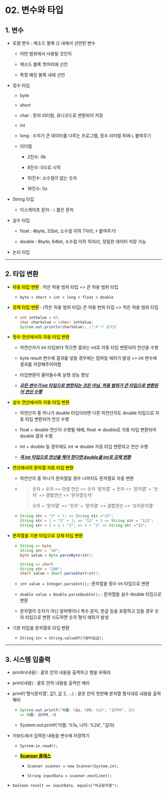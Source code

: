 # 02. 변수와 타입

## 1. 변수

- 로컬 변수 : 메소드 블록 {} 내에서 선언된 변수
  
  - 어떤 범위에서 사용될 것인지
  
  - 메소드 블록 첫머리에 선언
  
  - 특정 해당 블록 내에 선언

- 정수 타입
  
  - byte
  
  - short
  
  - char : 문자 리터럴, 유니코드로 변환되어 저장
  
  - int
  
  - long : 수치가 큰 데이터를 다루는 프로그램, 정수 리터럴 뒤에 `L` 붙여주기
  
  - 리터럴
    
    - 2진수: 0b
    
    - 8진수: 0으로 시작
    
    - 10진수: 소수점이 없는 숫자
    
    - 16진수: 0x

- String 타입
  
  - 이스케이프 문자 : `\` 붙은 문자

- 실수 타입
  
  - float : 4byte, 32bit, 소수점 이하 7자리, `F` 붙여주기!
  
  - double : 8byte, 64bit, 소수점 이하 15자리, 정밀한 데이터 저장 가능

- 논리 타입

---

## 2. 타입 변환

- <mark>자동 타입 변환</mark> : 작은 허용 범위 타입 => 큰 허용 범위 타입
  
  - `byte < short < int < long < float < double`

- <mark>강제 타입 변환</mark> : (작은 허용 범위 타입) 큰 허용 번위 타입 => 작은 허용 범위 타입
  
  - ```java
    int intValue = 65;
    char charValue = (char) intValue;
    System.out.println(charValue); //"A"가 출력됨
    ```

- <mark>정수 연산에서의 자동 타입 변환</mark>
  
  - 피연산자가 int 타입보다 작으면 결과는 int로 자동 타입 변환되어 연산을 수행
  
  - byte result 변수에 결과를 넣을 경우에는 컴파일 에러가 발생 => int 변수에 결과를 저장해주어야함
  
  - 타입변환이 줄어들수록 실행 성능 향상
  
  - <u>***모든 변수가 int 타입으로 변한되는 것은 아님. 허용 범위가 큰 타입으로 변환된어 연산 수행***</u>

- <mark>실수 연산에서의 자동 타입 변환</mark>
  
  - 피연산자 중 하나가 double 타입이라면 다른 피연산자도 double 타입으로 자동 타입 변환되어 연산 수행
  
  - float + double 연산이 수행될 때에, float => double로 자동 타입 변환되어 double 결과 수행
  
  - int + double 일 경우에도 int => double 자동 타입 변환되고 연산 수행
  
  - <u>***꼭 int 타입으로 연산을 해야 한다면  double을 int로 강제 변환***</u>

- <mark>연산에서의 문자열 자동 타입 변환</mark>
  
  - 피연산자 중 하나가 문자열일 경우 나머지도 문자열로 자동 변환
  
  - > 숫자 + 숫자 => 덧셈 연산 => 숫자
    > '문자열' + 숫자 => '문자열' + '숫자' => 결합연산 => '문자열숫자'
    > 
    > 숫자 + '문자열' => '숫자' + '문자열' => 결합연산 => '숫자문자열'
  
  - ```java
    String str = "3" + 7; => String str ="37";
    String str = 1 + "2" + 3; => "12" + 3 => String str = "123";
    String str = 1 + 2 + "3"; => 3 + "3" => String str ="33"; 
    ```

- <mark>문자열을 기본 타입으로 강제 타입 변환</mark>
  
  - ```java
    String => byte
    String str = "10";
    byte value = Byte.parseByte(str);
    
    String => short
    String str = "200";
    short value = Short.parseShort(str);
    ```
  
  - `int value = Integer.parseInt();`: 문자열을 정수 int 타입으로 변환
  
  - `double value = Double.parseDouble();` : 문자열을 실수 double 타입으로 변환
  
  - 문자열이 숫자가 아닌 알파벳이나 특수 문자, 한글 등을 포함하고 있을 경우 숫자 타입으로 변환 시도하면 숫자 형식 예외가 발생

- 기본 타입을 문자열로 타입 변환
  
  - `String str = String.valueOf(기본타입값);`

---

## 3. 시스템 입출력

- println(내용) : 괄호 안의 내용을 출력하고 행을 바꿔라

- print(내용) : 괄호 안의 내용을 출력만 해라

- printf('형식문자열', 값1, 값 2, ...) : 괄호 안의 첫번쨰 문자열 형식대로 내용을 출력해라
  
  - ```java
    System.out.printf('이름: %1s, 나이: %2d', "김자바", 25)
    => 이름: 김자바, 나
    ```
  
  - System.out.printf('이름: %1s, 나이: %2d', "김자)

- 키보드에서 입력된 내용을 변수에 저장하기
  
  - `System.in.read();`
  
  - **<u><mark>Scanner 클래스</mark></u>**
    
    - `Scanner scanner = new Scanner(System.in);`
    
    - `String inputData = scanner.nextLine();`

- `boolean result == inputData. equals("비교문자열");`
